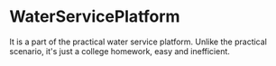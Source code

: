 # WaterServicePlatform
It is a part of the practical water service platform. Unlike the practical scenario, it's just a college homework, easy and inefficient.
